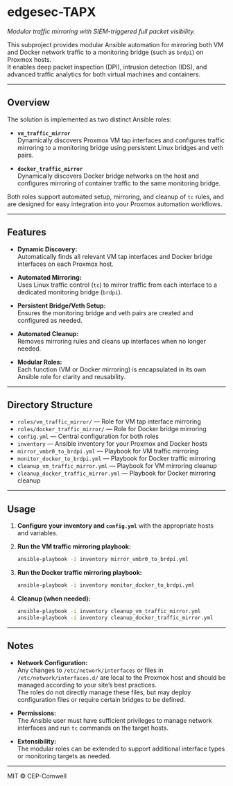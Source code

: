 # edgesec-TAPX
*Modular traffic mirroring with SIEM-triggered full packet visibility.*

This subproject provides modular Ansible automation for mirroring both VM and Docker network traffic to a monitoring bridge (such as `brdpi`) on Proxmox hosts.  
It enables deep packet inspection (DPI), intrusion detection (IDS), and advanced traffic analytics for both virtual machines and containers.

---

## Overview

The solution is implemented as two distinct Ansible roles:

- **`vm_traffic_mirror`**  
  Dynamically discovers Proxmox VM tap interfaces and configures traffic mirroring to a monitoring bridge using persistent Linux bridges and veth pairs.

- **`docker_traffic_mirror`**  
  Dynamically discovers Docker bridge networks on the host and configures mirroring of container traffic to the same monitoring bridge.

Both roles support automated setup, mirroring, and cleanup of `tc` rules, and are designed for easy integration into your Proxmox automation workflows.

---

## Features

- **Dynamic Discovery:**  
  Automatically finds all relevant VM tap interfaces and Docker bridge interfaces on each Proxmox host.

- **Automated Mirroring:**  
  Uses Linux traffic control (`tc`) to mirror traffic from each interface to a dedicated monitoring bridge (`brdpi`).

- **Persistent Bridge/Veth Setup:**  
  Ensures the monitoring bridge and veth pairs are created and configured as needed.

- **Automated Cleanup:**  
  Removes mirroring rules and cleans up interfaces when no longer needed.

- **Modular Roles:**  
  Each function (VM or Docker mirroring) is encapsulated in its own Ansible role for clarity and reusability.

---

## Directory Structure

- `roles/vm_traffic_mirror/` — Role for VM tap interface mirroring
- `roles/docker_traffic_mirror/` — Role for Docker bridge mirroring
- `config.yml` — Central configuration for both roles
- `inventory` — Ansible inventory for your Proxmox and Docker hosts
- `mirror_vmbr0_to_brdpi.yml` — Playbook for VM traffic mirroring
- `monitor_docker_to_brdpi.yml` — Playbook for Docker traffic mirroring
- `cleanup_vm_traffic_mirror.yml` — Playbook for VM mirroring cleanup
- `cleanup_docker_traffic_mirror.yml` — Playbook for Docker mirroring cleanup

---

## Usage

1. **Configure your inventory and `config.yml`** with the appropriate hosts and variables.

2. **Run the VM traffic mirroring playbook:**
   ```bash
   ansible-playbook -i inventory mirror_vmbr0_to_brdpi.yml
   ```

3. **Run the Docker traffic mirroring playbook:**
   ```bash
   ansible-playbook -i inventory monitor_docker_to_brdpi.yml
   ```

4. **Cleanup (when needed):**
   ```bash
   ansible-playbook -i inventory cleanup_vm_traffic_mirror.yml
   ansible-playbook -i inventory cleanup_docker_traffic_mirror.yml
   ```

---

## Notes

- **Network Configuration:**  
  Any changes to `/etc/network/interfaces` or files in `/etc/network/interfaces.d/` are local to the Proxmox host and should be managed according to your site’s best practices.  
  The roles do not directly manage these files, but may deploy configuration files or require certain bridges to be defined.

- **Permissions:**  
  The Ansible user must have sufficient privileges to manage network interfaces and run `tc` commands on the target hosts.

- **Extensibility:**  
  The modular roles can be extended to support additional interface types or monitoring targets as needed.

---

MIT © CEP-Comwell


